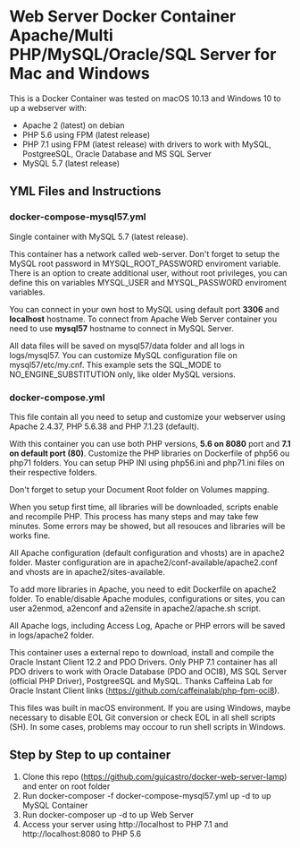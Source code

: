 # Web Server Docker Container Apache/Multi PHP/MySQL/Oracle/SQL Server for Mac and Windows
This is a Docker Container was tested on macOS 10.13 and Windows 10 to up a webserver with:
- Apache 2 (latest) on debian
- PHP 5.6 using FPM (latest release)
- PHP 7.1 using FPM (latest release) with drivers to work with MySQL, PostgreeSQL, Oracle Database and MS SQL Server
- MySQL 5.7 (latest release)

## YML Files and Instructions

### **docker-compose-mysql57.yml**
Single container with MySQL 5.7 (latest release). 

This container has a network called web-server. Don't forget to setup the MySQL root password in MYSQL_ROOT_PASSWORD enviroment variable. There is an option to create additional user, without root privileges, you can define this on variables MYSQL_USER and MYSQL_PASSWORD enviroment variables. 

You can connect in your own host to MySQL using default port **3306** and **localhost** hostname. To connect from Apache Web Server container you need to use **mysql57** hostname to connect in MySQL Server. 

All data files will be saved on mysql57/data folder and all logs in logs/mysql57. You can customize MySQL configuration file on mysql57/etc/my.cnf. This example sets the SQL_MODE to NO_ENGINE_SUBSTITUTION only, like older MySQL versions.

### **docker-compose.yml**
This file contain all you need to setup and customize your webserver using Apache 2.4.37, PHP 5.6.38 and PHP 7.1.23 (default).

With this container you can use both PHP versions, **5.6 on 8080** port and **7.1 on default port (80)**. Customize the PHP libraries on Dockerfile of php56 ou php71 folders. You can setup PHP INI using php56.ini and php71.ini files on their respective folders.

Don't forget to setup your Document Root folder on Volumes mapping.

When you setup first time, all libraries will be downloaded, scripts enable and recompile PHP. This process has many steps and may take few minutes. Some errors may be showed, but all resouces and libraries will be works fine.

All Apache configuration (default configuration and vhosts) are in apache2 folder. Master configuration are in apache2/conf-available/apache2.conf and vhosts are in apache2/sites-available. 

To add more libraries in Apache, you need to edit Dockerfile on apache2 folder. To enable/disable Apache modules, configurations or sites, you can user a2enmod, a2enconf and a2ensite in apache2/apache.sh script.

All Apache logs, including Access Log, Apache or PHP errors will be saved in logs/apache2 folder.

This container uses a external repo to download, install and compile the Oracle Instant Client 12.2 and PDO Drivers. Only PHP 7.1 container has all PDO drivers to work with Oracle Database (PDO and OCI8), MS SQL Server (official PHP Driver), PostgreeSQL and MySQL. Thanks Caffeina Lab for Oracle Instant Client links (https://github.com/caffeinalab/php-fpm-oci8).

This files was built in macOS environment. If you are using Windows, maybe necessary to disable EOL Git conversion or check EOL in all shell scripts (SH). In some cases, problems may occour to run shell scripts in Windows.

## **Step by Step to up container**
1. Clone this repo (https://github.com/guicastro/docker-web-server-lamp) and enter on root folder
2. Run docker-composer -f docker-compose-mysql57.yml up -d to up MySQL Container
3. Run docker-composer up -d to up Web Server
4. Access your server using http://localhost to PHP 7.1 and http://localhost:8080 to PHP 5.6
